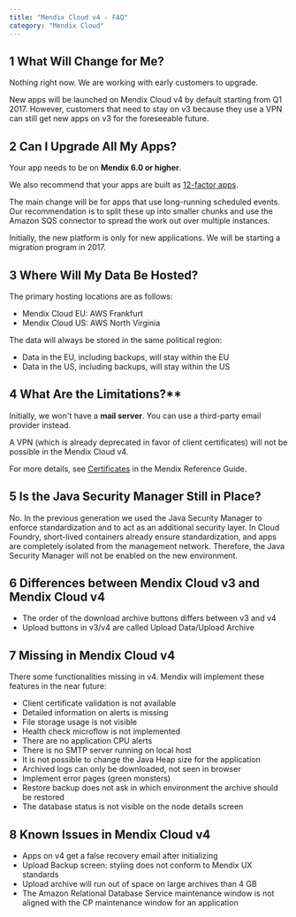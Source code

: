 ```yaml
---
title: "Mendix Cloud v4 - FAQ"
category: "Mendix Cloud"
---
```


## 1 What Will Change for Me?

Nothing right now. We are working with early customers to upgrade. 

New apps will be launched on Mendix Cloud v4 by default starting from Q1 2017. However, customers that need to stay on v3 because they use a VPN can still get new apps on v3 for the foreseeable future.

## 2 Can I Upgrade All My Apps?

Your app needs to be on **Mendix 6.0 or higher**. 

We also recommend that your apps are built as [12-factor apps](https://12factor.net/). 

The main change will be for apps that use long-running scheduled events. Our recommendation is to split these up into smaller chunks and use the Amazon SQS connector to spread the work out over multiple instances. 

Initially, the new platform is only for new applications. We will be starting a migration program in 2017.

## 3 Where Will My Data Be Hosted?

The primary hosting locations are as follows:

*   Mendix Cloud EU: AWS Frankfurt
*   Mendix Cloud US: AWS North Virginia

The data will always be stored in the same political region: 

*   Data in the EU, including backups, will stay within the EU
*   Data in the US, including backups, will stay within the US

## 4 What Are the Limitations?**

Initially, we won't have a **mail server**. You can use a third-party email provider instead. 

A VPN (which is already deprecated in favor of client certificates) will not be possible in the Mendix Cloud v4. 

For more details, see [Certificates](/refguide/certificates) in the Mendix Reference Guide.

## 5 Is the Java Security Manager Still in Place?

No. In the previous generation we used the Java Security Manager to enforce standardization and to act as an additional security layer. In Cloud Foundry, short-lived containers already ensure standardization, and apps are completely isolated from the management network. Therefore, the Java Security Manager will not be enabled on the new environment.

## 6  Differences between Mendix Cloud v3 and Mendix Cloud v4	

* The order of the download archive buttons differs between v3 and v4
* Upload buttons in v3/v4 are called Upload Data/Upload Archive

## 7 Missing in Mendix Cloud v4

There some functionalities missing in v4. Mendix will implement these features in the near future:

* Client certificate validation is not available
* Detailed information on alerts is missing
* File storage usage is not visible
* Health check microflow is not implemented
* There are no application CPU alerts
* There is no SMTP server running on local host
* It is not possible to change the Java Heap size for the application
* Archived logs can only be downloaded, not seen in browser
* Implement error pages (green monsters)
* Restore backup does not ask in which environment the archive should be restored
* The database status is not visible on the node details screen

##  8 Known Issues in Mendix Cloud v4

* Apps on v4 get a false recovery email after initializing
* Upload Backup screen: styling does not conform to Mendix UX standards
* Upload archive will run out of space on large archives than 4 GB
* The Amazon Relational Database Service maintenance window is not aligned with the CP maintenance window for an application
